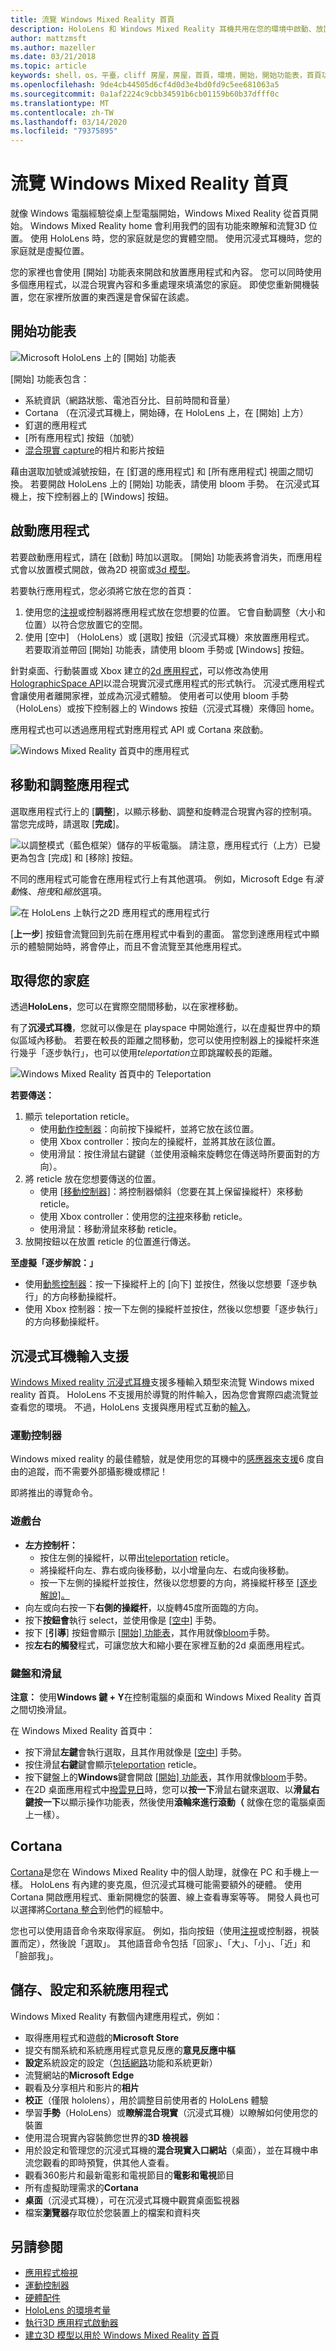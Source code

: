 ```yaml
---
title: 流覽 Windows Mixed Reality 首頁
description: HoloLens 和 Windows Mixed Reality 耳機共用在您的環境中啟動、放置和操作應用程式和3D 模型的範例（不論是實體或數位）。 瞭解如何在這兩種裝置類型上流覽 Windows Mixed Reality 首頁。
author: mattzmsft
ms.author: mazeller
ms.date: 03/21/2018
ms.topic: article
keywords: shell，os，平臺，cliff 房屋，房屋，首頁，環境，開始，開始功能表，首頁功能表，pin，應用程式，啟動應用程式，放置應用程式，傳送，移動，流覽
ms.openlocfilehash: 9de4cb44505d6cf4d0d3e4bd0fd9c5ee681063a5
ms.sourcegitcommit: 0a1af2224c9cbb34591b6cb01159b60b37dfff0c
ms.translationtype: MT
ms.contentlocale: zh-TW
ms.lasthandoff: 03/14/2020
ms.locfileid: "79375895"
---
```

# <a name="navigating-the-windows-mixed-reality-home"></a>流覽 Windows Mixed Reality 首頁

就像 Windows 電腦經驗從桌上型電腦開始，Windows Mixed Reality 從首頁開始。 Windows Mixed Reality home 會利用我們的固有功能來瞭解和流覽3D 位置。 使用 HoloLens 時，您的家庭就是您的實體空間。 使用沉浸式耳機時，您的家庭就是虛擬位置。

您的家裡也會使用 [開始] 功能表來開啟和放置應用程式和內容。 您可以同時使用多個應用程式，以混合現實內容和多重處理來填滿您的家庭。 即使您重新開機裝置，您在家裡所放置的東西還是會保留在該處。

## <a name="start-menu"></a>開始功能表

![Microsoft HoloLens 上的 [開始] 功能表](images/start-500px.png)

[開始] 功能表包含：
* 系統資訊（網路狀態、電池百分比、目前時間和音量）
* Cortana （在沉浸式耳機上，開始磚，在 HoloLens 上，在 [開始] 上方）
* 釘選的應用程式
* [所有應用程式] 按鈕（加號）
* [混合現實 capture](mixed-reality-capture.md)的相片和影片按鈕

藉由選取加號或減號按鈕，在 [釘選的應用程式] 和 [所有應用程式] 視圖之間切換。 若要開啟 HoloLens 上的 [開始] 功能表，請使用 bloom 手勢。 在沉浸式耳機上，按下控制器上的 [Windows] 按鈕。

## <a name="launching-apps"></a>啟動應用程式

若要啟動應用程式，請在 [啟動] 時加以選取。 [開始] 功能表將會消失，而應用程式會以放置模式開啟，做為2D 視窗或[3d 模型](implementing-3d-app-launchers.md)。

若要執行應用程式，您必須將它放在您的首頁：
1. 使用您的[注視](gaze-and-commit.md)或控制器將應用程式放在您想要的位置。 它會自動調整（大小和位置）以符合您放置它的空間。
2. 使用 [空中] （HoloLens）或 [選取] 按鈕（沉浸式耳機）來放置應用程式。 若要取消並帶回 [開始] 功能表，請使用 bloom 手勢或 [Windows] 按鈕。

針對桌面、行動裝置或 Xbox 建立的[2d 應用程式](building-2d-apps.md)，可以修改為使用[HolographicSpace API](https://msdn.microsoft.com/library/windows/apps/windows.graphics.holographic.holographicspace.aspx)以混合現實沉浸式應用程式的形式執行。 沉浸式應用程式會讓使用者離開家裡，並成為沉浸式體驗。 使用者可以使用 bloom 手勢（HoloLens）或按下控制器上的 Windows 按鈕（沉浸式耳機）來傳回 home。

應用程式也可以透過應用程式對應用程式 API 或 Cortana 來啟動。

![Windows Mixed Reality 首頁中的應用程式](images/mixed-reality-home-500px.png)

## <a name="moving-and-adjusting-apps"></a>移動和調整應用程式

選取應用程式行上的 [**調整**]，以顯示移動、調整和旋轉混合現實內容的控制項。 當您完成時，請選取 [**完成**]。

![以調整模式（藍色框架）儲存的平板電腦。 請注意，應用程式行（上方）已變更為包含 [完成] 和 [移除] 按鈕。](images/adjust-500px.png)

不同的應用程式可能會在應用程式行上有其他選項。 例如，Microsoft Edge 有*滾動*條、*拖曳*和*縮放*選項。 

![在 HoloLens 上執行之2D 應用程式的應用程式行](images/holobar-500px.png)

[**上一步**] 按鈕會流覽回到先前在應用程式中看到的畫面。 當您到達應用程式中顯示的體驗開始時，將會停止，而且不會流覽至其他應用程式。

## <a name="getting-around-your-home"></a>取得您的家庭

透過**HoloLens**，您可以在實際空間間移動，以在家裡移動。

有了**沉浸式耳機**，您就可以像是在 playspace 中開始進行，以在虛擬世界中的類似區域內移動。 若要在較長的距離之間移動，您可以使用控制器上的操縱杆來進行幾乎「逐步執行」，也可以使用*teleportation*立即跳躍較長的距離。

![Windows Mixed Reality 首頁中的 Teleportation](images/teleportation-500px.png)

**若要傳送：**
1. 顯示 teleportation reticle。
   * 使用[動作控制器](motion-controllers.md)：向前按下操縱杆，並將它放在該位置。
   * 使用 Xbox controller：按向左的操縱杆，並將其放在該位置。
   * 使用滑鼠：按住滑鼠右鍵鍵（並使用滾輪來旋轉您在傳送時所要面對的方向）。
2. 將 reticle 放在您想要傳送的位置。
   * 使用 [[移動控制器](motion-controllers.md)]：將控制器傾斜（您要在其上保留操縱杆）來移動 reticle。
   * 使用 Xbox controller：使用您的[注視](gaze-and-commit.md)來移動 reticle。
   * 使用滑鼠：移動滑鼠來移動 reticle。
3. 放開按鈕以在放置 reticle 的位置進行傳送。

**至虛擬「逐步解說：」**
* 使用[動態控制器](motion-controllers.md)：按一下操縱杆上的 [向下] 並按住，然後以您想要「逐步執行」的方向移動操縱杆。
* 使用 Xbox 控制器：按一下左側的操縱杆並按住，然後以您想要「逐步執行」的方向移動操縱杆。

## <a name="immersive-headset-input-support"></a>沉浸式耳機輸入支援

[Windows Mixed reality 沉浸式耳機](immersive-headset-hardware-details.md)支援多種輸入類型來流覽 Windows mixed reality 首頁。 HoloLens 不支援用於導覽的附件輸入，因為您會實際四處流覽並查看您的環境。 不過，HoloLens 支援與應用程式互動的[輸入](hardware-accessories.md)。

### <a name="motion-controllers"></a>運動控制器

Windows mixed reality 的最佳體驗，就是使用您的耳機中的[感應器來支援](motion-controllers.md)6 度自由的追蹤，而不需要外部攝影機或標記！

即將推出的導覽命令。

### <a name="gamepad"></a>遊戲台
* **左方控制杆：**
  * 按住左側的操縱杆，以帶出[teleportation](navigating-the-windows-mixed-reality-home.md#getting-around-your-home) reticle。
  * 將操縱杆向左、靠右或向後移動，以小增量向左、右或向後移動。
  * 按一下左側的操縱杆並按住，然後以您想要的方向，將操縱杆移至 [[逐步解說]。](navigating-the-windows-mixed-reality-home.md#getting-around-your-home)
* 向左或向右按一下**右側的操縱杆**，以旋轉45度所面臨的方向。
* 按下**按鈕會**執行 select，並使用像是 [[空中](gaze-and-commit.md#composite-gestures)] 手勢。
* 按下 [**引導**] 按鈕會顯示 [[開始] 功能表](navigating-the-windows-mixed-reality-home.md#start-menu)，其作用就像[bloom](system-gesture.md#bloom)手勢。
* 按**左右的觸發**程式，可讓您放大和縮小要在家裡互動的2d 桌面應用程式。

### <a name="keyboard-and-mouse"></a>鍵盤和滑鼠

**注意：** 使用**Windows 鍵 + Y**在控制電腦的桌面和 Windows Mixed Reality 首頁之間切換滑鼠。

在 Windows Mixed Reality 首頁中：
* 按下滑鼠**左鍵**會執行選取，且其作用就像是 [[空中](gaze-and-commit.md#composite-gestures)] 手勢。
* 按住滑鼠**右鍵**鍵會顯示[teleportation](navigating-the-windows-mixed-reality-home.md#getting-around-your-home) reticle。
* 按下鍵盤上的**Windows**鍵會開啟 [[開始] 功能表](navigating-the-windows-mixed-reality-home.md#start-menu)，其作用就像[bloom](system-gesture.md#bloom)手勢。
* 在2D 桌面應用程式中[撥雲見日](gaze-and-commit.md)時，您可以**按一下**滑鼠右鍵來選取、以**滑鼠右鍵按一下**以顯示操作功能表，然後使用**滾輪來進行滾動（** 就像在您的電腦桌面上一樣）。

## <a name="cortana"></a>Cortana

[Cortana](voice-input.md#hey-cortana)是您在 Windows Mixed Reality 中的個人助理，就像在 PC 和手機上一樣。 HoloLens 有內建的麥克風，但沉浸式耳機可能需要額外的硬體。 使用 Cortana 開啟應用程式、重新開機您的裝置、線上查看專案等等。 開發人員也可以選擇將[Cortana 整合](https://dev.windows.com/cortana)到他們的經驗中。

您也可以使用語音命令來取得家庭。 例如，指向按鈕（使用[注視](gaze-and-commit.md)或控制器，視裝置而定），然後說「選取」。 其他語音命令包括「回家」、「大」、「小」、「近」和「臉部我」。

## <a name="store-settings-and-system-apps"></a>儲存、設定和系統應用程式

Windows Mixed Reality 有數個內建應用程式，例如：
* 取得應用程式和遊戲的**Microsoft Store**
* 提交有關系統和系統應用程式意見反應的**意見反應中樞**
* **設定**系統設定的設定（[包括網路](connecting-to-wi-fi-on-hololens.md)功能和系統更新）
* 流覽網站的**Microsoft Edge**
* 觀看及分享相片和影片的**相片**
* **校正**（僅限 hololens），用於調整目前使用者的 HoloLens 體驗
* 學習**手勢**（HoloLens）或**瞭解混合現實**（沉浸式耳機）以瞭解如何使用您的裝置
* 使用混合現實內容裝飾您世界的**3D 檢視器**
* 用於設定和管理您的沉浸式耳機的**混合現實入口網站**（桌面），並在耳機中串流您觀看的即時預覽，供其他人查看。
* 觀看360影片和最新電影和電視節目的**電影和電視**節目
* 所有虛擬助理需求的**Cortana**
* **桌面**（沉浸式耳機），可在沉浸式耳機中觀賞桌面監視器
* 檔案**瀏覽器**存取位於您裝置上的檔案和資料夾

## <a name="see-also"></a>另請參閱
* [應用程式檢視](app-views.md)
* [運動控制器](motion-controllers.md)
* [硬體配件](hardware-accessories.md)
* [HoloLens 的環境考量](environment-considerations-for-hololens.md)
* [執行3D 應用程式啟動器](implementing-3d-app-launchers.md)
* [建立3D 模型以用於 Windows Mixed Reality 首頁](creating-3d-models-for-use-in-the-windows-mixed-reality-home.md)
